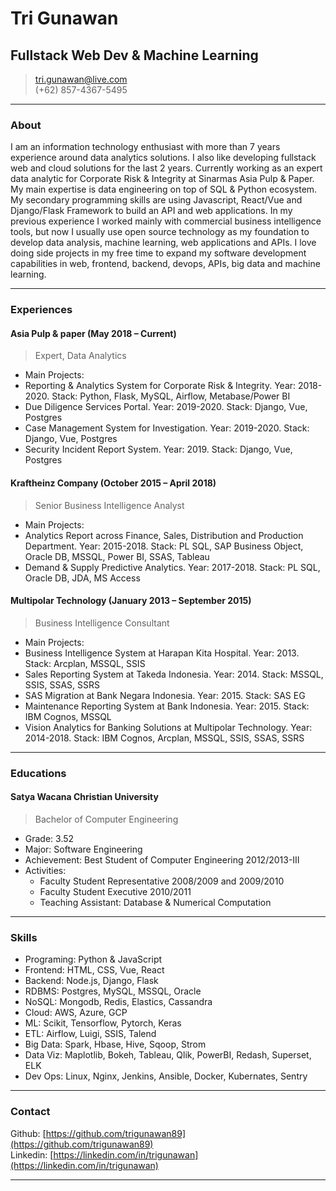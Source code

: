 # Tri Gunawan
## Fullstack Web Dev & Machine Learning

> [tri.gunawan@live.com](tri.gunawan@live.com)  
> (+62) 857-4367-5495

------

### About

I am an information technology enthusiast with more than 7 years experience around data analytics solutions. I also like developing fullstack web and cloud solutions for the last 2 years. Currently working as an expert data analytic for Corporate Risk & Integrity at Sinarmas Asia Pulp & Paper. My main expertise is data engineering on top of SQL & Python ecosystem. My secondary programming skills are using Javascript, React/Vue and Django/Flask Framework to build an API and web applications. In my previous experience I worked mainly with commercial business intelligence tools, but now I usually use open source technology as my foundation to develop data analysis, machine learning, web applications and APIs. I love doing side projects in my free time to expand my software development capabilities in web, frontend, backend, devops, APIs, big data and machine learning.
                 

------

### Experiences

#### Asia Pulp & paper (May 2018 – Current)
> Expert, Data Analytics
* Main Projects:
* Reporting & Analytics System for Corporate Risk & Integrity. Year: 2018-2020. Stack: Python, Flask, MySQL, Airflow, Metabase/Power BI
* Due Diligence Services Portal. Year: 2019-2020. Stack: Django, Vue, Postgres
* Case Management System for Investigation. Year: 2019-2020. Stack: Django, Vue, Postgres
* Security Incident Report System. Year: 2019. Stack: Django, Vue, Postgres

#### Kraftheinz Company (October 2015 – April 2018)
> Senior Business Intelligence Analyst
* Main Projects:
* Analytics Report across Finance, Sales, Distribution and Production Department. Year: 2015-2018. Stack: PL SQL, SAP Business Object, Oracle DB, MSSQL, Power BI, SSAS, Tableau  
* Demand & Supply Predictive Analytics. Year: 2017-2018. Stack: PL SQL, Oracle DB, JDA, MS Access


#### Multipolar Technology (January 2013 – September 2015)
> Business Intelligence Consultant
* Main Projects:
* Business Intelligence System at Harapan Kita Hospital. Year: 2013. Stack: Arcplan, MSSQL, SSIS
* Sales Reporting System at Takeda Indonesia. Year: 2014. Stack: MSSQL, SSIS, SSAS, SSRS 
* SAS Migration at Bank Negara Indonesia. Year: 2015. Stack: SAS EG
* Maintenance Reporting System at Bank Indonesia. Year: 2015. Stack: IBM Cognos, MSSQL
* Vision Analytics for Banking Solutions at Multipolar Technology. Year: 2014-2018. Stack: IBM Cognos, Arcplan, MSSQL, SSIS, SSAS, SSRS


-------

### Educations 

#### Satya Wacana Christian University
> Bachelor of Computer Engineering
* Grade: 3.52
* Major: Software Engineering
* Achievement: Best Student of Computer Engineering 2012/2013-III
* Activities:
  * Faculty Student Representative 2008/2009 and 2009/2010
  * Faculty Student Executive 2010/2011
  * Teaching Assistant: Database & Numerical Computation

-------

### Skills 
* Programing: Python & JavaScript
* Frontend: HTML, CSS, Vue, React
* Backend: Node.js, Django, Flask
* RDBMS: Postgres, MySQL, MSSQL, Oracle
* NoSQL: Mongodb, Redis, Elastics, Cassandra
* Cloud: AWS, Azure, GCP
* ML: Scikit, Tensorflow, Pytorch, Keras
* ETL: Airflow, Luigi, SSIS, Talend      
* Big Data: Spark, Hbase, Hive, Sqoop, Strom   
* Data Viz: Maplotlib, Bokeh, Tableau, Qlik, PowerBI, Redash, Superset, ELK 
* Dev Ops: Linux, Nginx, Jenkins, Ansible, Docker, Kubernates, Sentry  

------

### Contact 

Github: [https://github.com/trigunawan89](https://github.com/trigunawan89)  
Linkedin: [https://linkedin.com/in/trigunawan](https://linkedin.com/in/trigunawan)

------
